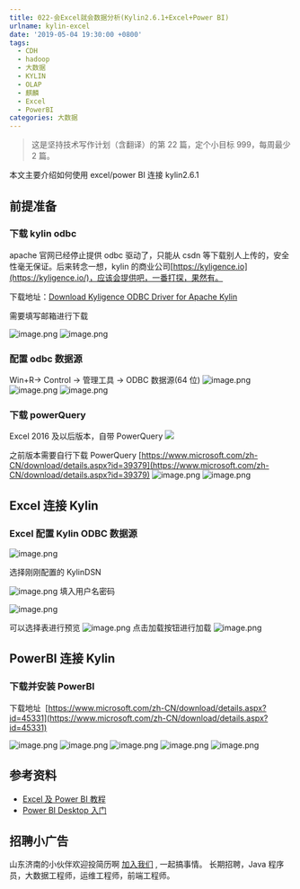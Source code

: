```yaml
---
title: 022-会Excel就会数据分析(Kylin2.6.1+Excel+Power BI)
urlname: kylin-excel
date: '2019-05-04 19:30:00 +0800'
tags:
  - CDH
  - hadoop
  - 大数据
  - KYLIN
  - OLAP
  - 麒麟
  - Excel
  - PowerBI
categories: 大数据
---
```


> 这是坚持技术写作计划（含翻译）的第 22 篇，定个小目标 999，每周最少 2 篇。

本文主要介绍如何使用 excel/power BI 连接 kylin2.6.1

<!-- more -->

## 前提准备

### 下载 kylin odbc

apache 官网已经停止提供 odbc 驱动了，只能从 csdn 等下载别人上传的，安全性毫无保证。后来转念一想，kylin 的商业公司[https://kyligence.io](https://kyligence.io/)，应该会提供吧，一番打探，果然有。

下载地址：[Download Kyligence ODBC Driver for Apache Kylin](https://kyligence.io/resources/kyligence-odbc-driver-for-apache-kylin-2/)

需要填写邮箱进行下载

![image.png](https://cdn.nlark.com/yuque/0/2019/png/226273/1557487637088-183279e0-8761-48b5-81d2-8fd69bce8e36.png#align=left&display=inline&height=381&originHeight=381&originWidth=500&size=30999&status=done&width=500)
![image.png](https://cdn.nlark.com/yuque/0/2019/png/226273/1557487684886-c42c67f8-5dee-4af2-a47d-2bdce29db157.png#align=left&display=inline&height=381&originHeight=381&originWidth=500&size=47222&status=done&width=500)

### 配置 odbc 数据源

Win+R-> Control -> 管理工具 -> ODBC 数据源(64 位)
![image.png](https://cdn.nlark.com/yuque/0/2019/png/226273/1557487993106-7a08b90d-f53d-40f0-a3c9-8fdbff8611c8.png#align=left&display=inline&height=635&originHeight=635&originWidth=694&size=79547&status=done&width=694)
![image.png](https://cdn.nlark.com/yuque/0/2019/png/226273/1557488108032-bddd3f2f-fbfc-4e1d-a803-5c3f7a56f8f4.png#align=left&display=inline&height=425&originHeight=425&originWidth=400&size=17622&status=done&width=400)
![image.png](https://cdn.nlark.com/yuque/0/2019/png/226273/1557488114771-0324f0b0-c3a7-46fa-beea-170dff5e4b2d.png#align=left&display=inline&height=537&originHeight=537&originWidth=691&size=37086&status=done&width=691)

### 下载 powerQuery

Excel 2016 及以后版本，自带 PowerQuery
![](https://cdn.nlark.com/yuque/0/2019/png/226273/1557488219530-ad5c7194-e6ea-4601-b243-fe8cc45a99ab.png#align=left&display=inline&height=169&originHeight=169&originWidth=368&status=done&width=368)

之前版本需要自行下载 PowerQuery [https://www.microsoft.com/zh-CN/download/details.aspx?id=39379](https://www.microsoft.com/zh-CN/download/details.aspx?id=39379)
![image.png](https://cdn.nlark.com/yuque/0/2019/png/226273/1557488170637-adb0b9c1-ee8f-4be4-a9b3-ad31bda9b8db.png#align=left&display=inline&height=530&originHeight=530&originWidth=841&size=43855&status=done&width=841)
![image.png](https://cdn.nlark.com/yuque/0/2019/png/226273/1557488185981-9b81bcfa-3ddc-4695-9b3f-7d899748c779.png#align=left&display=inline&height=584&originHeight=584&originWidth=1268&size=44789&status=done&width=1268)

## Excel 连接 Kylin

### Excel 配置 Kylin ODBC 数据源

![image.png](https://cdn.nlark.com/yuque/0/2019/png/226273/1557488301678-c1039340-d621-4384-a12e-a0b2ba8fab3f.png#align=left&display=inline&height=804&originHeight=804&originWidth=531&size=81563&status=done&width=531)

选择刚刚配置的 KylinDSN

![image.png](https://cdn.nlark.com/yuque/0/2019/png/226273/1557488319201-dbb80bdd-e95e-4d10-8bd0-5d13ffd14837.png#align=left&display=inline&height=215&originHeight=215&originWidth=698&size=13399&status=done&width=698)
填入用户名密码

![image.png](https://cdn.nlark.com/yuque/0/2019/png/226273/1557488426650-7fd3f229-c5d3-4daa-a495-787e6c946a08.png#align=left&display=inline&height=323&originHeight=323&originWidth=698&size=23403&status=done&width=698)

可以选择表进行预览
![image.png](https://cdn.nlark.com/yuque/0/2019/png/226273/1557488441858-b8aabe15-7ac5-43c9-a7d1-154fbe70eafb.png#align=left&display=inline&height=698&originHeight=698&originWidth=878&size=76847&status=done&width=878)
点击加载按钮进行加载
![image.png](https://cdn.nlark.com/yuque/0/2019/png/226273/1557488523780-b064229f-f003-4e0f-b125-08c8779b9eef.png#align=left&display=inline&height=640&originHeight=640&originWidth=1889&size=150632&status=done&width=1889)

## PowerBI 连接 Kylin

### 下载并安装 PowerBI

下载地址  [https://www.microsoft.com/zh-CN/download/details.aspx?id=45331](https://www.microsoft.com/zh-CN/download/details.aspx?id=45331)

![image.png](https://cdn.nlark.com/yuque/0/2019/png/226273/1558174065280-896bf454-a7cf-4ef0-af43-3053909c9b2e.png#align=left&display=inline&height=578&originHeight=578&originWidth=1098&size=82713&status=done&width=1098)
![image.png](https://cdn.nlark.com/yuque/0/2019/png/226273/1558174108812-155f3b80-e2ad-4e9d-90b6-07ebe2a55c43.png#align=left&display=inline&height=663&originHeight=663&originWidth=610&size=47135&status=done&width=610)
![image.png](https://cdn.nlark.com/yuque/0/2019/png/226273/1558174120855-4ec58da8-296b-446d-a2aa-45845dd377d9.png#align=left&display=inline&height=221&originHeight=221&originWidth=700&size=11194&status=done&width=700)
![image.png](https://cdn.nlark.com/yuque/0/2019/png/226273/1558174179132-030a7763-fc1a-48fa-bb1a-8de1b5ff060e.png#align=left&display=inline&height=699&originHeight=699&originWidth=879&size=53708&status=done&width=879)
![image.png](https://cdn.nlark.com/yuque/0/2019/png/226273/1558175521076-b79af7e2-3efb-48b5-9768-36d6d38102ca.png#align=left&display=inline&height=729&originHeight=729&originWidth=1850&size=101592&status=done&width=1850)

## 参考资料

- [Excel 及 Power BI 教程](http://kylin.apache.org/cn/docs/tutorial/powerbi.html)
- [Power BI Desktop 入门](https://docs.microsoft.com/zh-cn/power-bi/guided-learning/gettingdata?tutorial-step=2)

## 招聘小广告

山东济南的小伙伴欢迎投简历啊 [加入我们](https://www.shunnengnet.com/index.php/Home/Contact/join.html) , 一起搞事情。
长期招聘，Java 程序员，大数据工程师，运维工程师，前端工程师。
